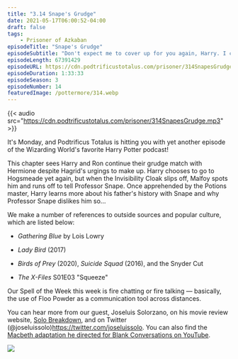 ```yaml
---
title: "3.14 Snape's Grudge"
date: 2021-05-17T06:00:52-04:00
draft: false
tags:
    - Prisoner of Azkaban
episodeTitle: "Snape's Grudge"
episodeSubtitle: "Don't expect me to cover up for you again, Harry. I cannot make you take Sirius Black seriously. But I would have thought that what you have heard when the Dementors draw near you would have had more of an effect on you. Your parents gave their lives to keep you alive, Harry. A poor way to repay them — gambling their sacrifice for a bag of magic tricks."
episodeLength: 67391429
episodeURL: https://cdn.podtrificustotalus.com/prisoner/314SnapesGrudge.mp3
episodeDuration: 1:33:33
episodeSeason: 3
episodeNumber: 14
featuredImage: /pottermore/314.webp
---
```

{{< audio src="https://cdn.podtrificustotalus.com/prisoner/314SnapesGrudge.mp3" >}}

It's Monday, and Podtrificus Totalus is hitting you with yet another episode of the Wizarding World's favorite Harry Potter podcast!

This chapter sees Harry and Ron continue their grudge match with Hermione despite Hagrid's urgings to make up. Harry chooses to go to Hogsmeade yet again, but when the Invisibility Cloak slips off, Malfoy spots him and runs off to tell Professor Snape. Once apprehended by the Potions master, Harry learns more about his father's history with Snape and why Professor Snape dislikes him so...

We make a number of references to outside sources and popular culture, which are listed below:

- *Gathering Blue* by Lois Lowry

- *Lady Bird* (2017)

- *Birds of Prey* (2020), *Suicide Squad* (2016), and the Snyder Cut

- *The X-Files* S01E03 "Squeeze"

Our Spell of the Week this week is fire chatting or fire talking — basically, the use of Floo Powder as a communication tool across distances.

You can hear more from our guest, Joseluis Solorzano, on his movie review website, [Solo Breakdown](https://solobreakdown.wordpress.com/), and on Twitter (@joseluissolo)https://twitter.com/joseluissolo. You can also find the [Macbeth adaptation he directed for Blank Conversations on YouTube](https://www.youtube.com/watch?v=JWCj6LjPhu0).

<img class="chapterArt" src="/chapter/314.webp" />
